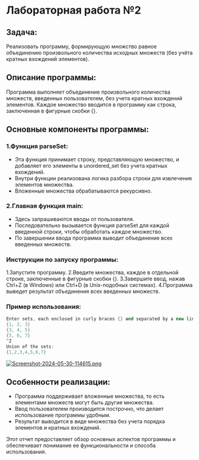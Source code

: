 # Лабораторная работа №2
## Задача:
Реализовать программу, формирующую множство равное объединению произвольного
количества исходных множеств (без учёта кратных вхождений элементов).

## Описание программы:
Программа выполняет объединение произвольного количества множеств, введенных пользователем, без учета кратных вхождений элементов. Каждое множество вводится в программу как строка, заключенная в фигурные скобки {}.

## Основные компоненты программы:

### 1.Функция parseSet:

* Эта функция принимает строку, представляющую множество, и добавляет его элементы в unordered_set без учета кратных вхождений.
* Внутри функции реализована логика разбора строки для извлечения элементов множества.
* Вложенные множества обрабатываются рекурсивно.

### 2.Главная функция main:

* Здесь запрашиваются вводы от пользователя.
* Последовательно вызывается функция parseSet для каждой введенной строки, чтобы обработать каждое множество.
* По завершении ввода программа выводит объединение всех введенных множеств.

### Инструкции по запуску программы:
1.Запустите программу.
2.Введите множества, каждое в отдельной строке, заключенные в фигурные скобки {}.
3.Завершите ввод, нажав Ctrl+Z (в Windows) или Ctrl+D (в Unix-подобных системах).
4.Программа выведет результат объединения всех введенных множеств.

### Пример использования:
```c++
Enter sets, each enclosed in curly braces {} and separated by a new line (press Ctrl+Z or Ctrl+D to end input):
{1, 2, 3}
{3, 4, 5}
{5, 6, 7}
^Z
Union of the sets:
{1,2,3,4,5,6,7}
```

[![Screenshot-2024-05-30-114615.png](https://i.postimg.cc/hvnvjxgM/Screenshot-2024-05-30-114615.png)](https://postimg.cc/DJCnpSSb)

## Особенности реализации:
* Программа поддерживает вложенные множества, то есть элементами множеств могут быть другие множества.
* Ввод пользователем производится построчно, что делает использование программы удобным.
* Результат выводится в виде множества без учета порядка элементов и кратных вхождений.

Этот отчет предоставляет обзор основных аспектов программы и обеспечивает понимание ее функциональности и способа использования.
